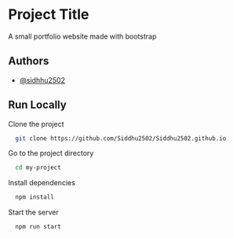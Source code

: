 # Project Title

A small portfolio website made with bootstrap



## Authors

- [@sidhhu2502](https://github.com/Siddhu2502)



## Run Locally

Clone the project

```bash
  git clone https://github.com/Siddhu2502/Siddhu2502.github.io
```

Go to the project directory

```bash
  cd my-project
```

Install dependencies

```bash
  npm install
```

Start the server

```bash
  npm run start
```

